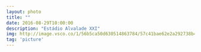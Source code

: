 ```yaml
---
layout: photo
title: ""
date: 2016-08-29T10:00:00
description: "Estádio Alvalade XXI"
img: http://image.vsco.co/1/56b5ca50d630514863784/57c41bae62e2a292738b457f/1600x905/d8a70664-8062-4ab0-83fc-0e7fedb4cf17-471728415.jpg
tag: 'picture'
---
```



